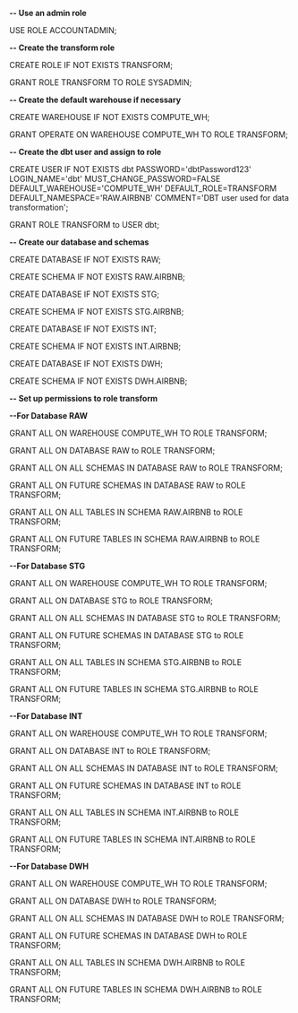 **-- Use an admin role**

USE ROLE ACCOUNTADMIN;

**-- Create the transform role**

CREATE ROLE IF NOT EXISTS TRANSFORM;

GRANT ROLE TRANSFORM TO ROLE SYSADMIN;

**-- Create the default warehouse if necessary**

CREATE WAREHOUSE IF NOT EXISTS COMPUTE_WH;

GRANT OPERATE ON WAREHOUSE COMPUTE_WH TO ROLE TRANSFORM;

**-- Create the dbt user and assign to role**

CREATE USER IF NOT EXISTS dbt 
PASSWORD='dbtPassword123' 
LOGIN_NAME='dbt' 
MUST_CHANGE_PASSWORD=FALSE 
DEFAULT_WAREHOUSE='COMPUTE_WH' 
DEFAULT_ROLE=TRANSFORM 
DEFAULT_NAMESPACE='RAW.AIRBNB' 
COMMENT='DBT user used for data transformation'; 

GRANT ROLE TRANSFORM to USER dbt;

**-- Create our database and schemas**

CREATE DATABASE IF NOT EXISTS RAW;

CREATE SCHEMA IF NOT EXISTS RAW.AIRBNB;

CREATE DATABASE IF NOT EXISTS STG;

CREATE SCHEMA IF NOT EXISTS STG.AIRBNB;

CREATE DATABASE IF NOT EXISTS INT;

CREATE SCHEMA IF NOT EXISTS INT.AIRBNB;

CREATE DATABASE IF NOT EXISTS DWH;

CREATE SCHEMA IF NOT EXISTS DWH.AIRBNB;

**-- Set up permissions to role transform**

**--For Database RAW**

GRANT ALL ON WAREHOUSE COMPUTE_WH TO ROLE TRANSFORM;

GRANT ALL ON DATABASE RAW to ROLE TRANSFORM;

GRANT ALL ON ALL SCHEMAS IN DATABASE RAW to ROLE TRANSFORM;

GRANT ALL ON FUTURE SCHEMAS IN DATABASE RAW to ROLE TRANSFORM;

GRANT ALL ON ALL TABLES IN SCHEMA RAW.AIRBNB to ROLE TRANSFORM;

GRANT ALL ON FUTURE TABLES IN SCHEMA RAW.AIRBNB to ROLE TRANSFORM;

**--For Database STG**

GRANT ALL ON WAREHOUSE COMPUTE_WH TO ROLE TRANSFORM;

GRANT ALL ON DATABASE STG to ROLE TRANSFORM;

GRANT ALL ON ALL SCHEMAS IN DATABASE STG to ROLE TRANSFORM;

GRANT ALL ON FUTURE SCHEMAS IN DATABASE STG to ROLE TRANSFORM;

GRANT ALL ON ALL TABLES IN SCHEMA STG.AIRBNB to ROLE TRANSFORM;

GRANT ALL ON FUTURE TABLES IN SCHEMA STG.AIRBNB to ROLE TRANSFORM;

**--For Database INT**

GRANT ALL ON WAREHOUSE COMPUTE_WH TO ROLE TRANSFORM;

GRANT ALL ON DATABASE INT to ROLE TRANSFORM;

GRANT ALL ON ALL SCHEMAS IN DATABASE INT to ROLE TRANSFORM;

GRANT ALL ON FUTURE SCHEMAS IN DATABASE INT to ROLE TRANSFORM;

GRANT ALL ON ALL TABLES IN SCHEMA INT.AIRBNB to ROLE TRANSFORM;

GRANT ALL ON FUTURE TABLES IN SCHEMA INT.AIRBNB to ROLE TRANSFORM;

**--For Database DWH**

GRANT ALL ON WAREHOUSE COMPUTE_WH TO ROLE TRANSFORM;

GRANT ALL ON DATABASE DWH to ROLE TRANSFORM;

GRANT ALL ON ALL SCHEMAS IN DATABASE DWH to ROLE TRANSFORM;

GRANT ALL ON FUTURE SCHEMAS IN DATABASE DWH to ROLE TRANSFORM;

GRANT ALL ON ALL TABLES IN SCHEMA DWH.AIRBNB to ROLE TRANSFORM;

GRANT ALL ON FUTURE TABLES IN SCHEMA DWH.AIRBNB to ROLE TRANSFORM;
